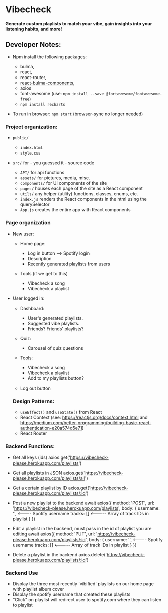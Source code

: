 # Vibecheck
#### Generate custom playlists to match your vibe, gain insights into your listening habits, and more!

## Developer Notes:
* Npm install the following packages:
    * bulma,
    * react,
    * react-router,
    * [react-bulma-components](https://couds.github.io/react-bulma-components/?path=/story/box--default),
    * axios
    * font-awesome (use: `npm install --save @fortawesome/fontawesome-free`)
    * `npm install recharts`
    

* To run in browser: `npm start` (browser-sync no longer needed)

### Project organization:
* `public/`
   * `index.html`
   * `style.css`

* `src/` for - you guessed it - source code
   * `API/` for api functions
   * `assets/` for pictures, media, misc.
   * `components/` for UI components of the site
   * `pages/` houses each page of the site as a React component
   * `utils/` any helper (utility) functions, classes, enums, etc.
   * `index.js` renders the React components in the html using the querySelector
   * `App.js` creates the entire app with React components
      
### Page organization
* New user:
  * Home page:
      - Log in button --> Spotify login
      - Description
      - Recently generated playlists from users
  
  * Tools (if we get to this)
      - Vibecheck a song
      - Vibecheck a playlist
   
* User logged in:
  * Dashboard: 
      - User's generated playlists. 
      - Suggested vibe playlists.
      - Friends? Friends' playlists?
  
  * Quiz:
      - Carousel of quiz questions
  
  * Tools:
      - Vibecheck a song
      - Vibecheck a playlist
      - Add to my playlists button?
      
   * Log out button
   
  ### Design Patterns:
  * `useEffect()` and `useState()` from React
  * React Context (see: https://reactjs.org/docs/context.html and https://medium.com/better-programming/building-basic-react-authentication-e20a574d5e71)
  * React Router

### Backend Functions:
* Get all keys (ids)
axios.get('https://vibecheck-please.herokuapp.com/playlists')

* Get all playlists in JSON
axios.get('https://vibecheck-please.herokuapp.com/playlists/all')

* Get a certain playlist by ID
axios.get('https://vibecheck-please.herokuapp.com/playlists/:id')

* Post a new playlist to the backend
await axios({
    method: 'POST', 
    url: 'https://vibecheck-please.herokuapp.com/playlists',
    body: {
        username: '', <---- Spotify username
        tracks: []   <----- Array of track IDs in playlist
    }
})

* Edit a playlist in the backend, must pass in the id of playlist you are editing
await axios({
    method: 'PUT', 
    url: 'https://vibecheck-please.herokuapp.com/playlists/:id',
    body: {
        username: '', <---- Spotify username
        tracks: []   <----- Array of track IDs in playlist
    }
})

* Delete a playlist in the backend
axios.delete('https://vibecheck-please.herokuapp.com/playlists/:id')

### Backend Use
- Display the three most recently 'vibified' playlists on our home page with playlist album cover
- Display the spotify username that created these playlists
- "Click" on playlist will redirect user to spotify.com where they can listen to playlist